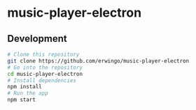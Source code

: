 # music-player-electron

## Development

```bash
# Clone this repository
git clone https://github.com/erwingo/music-player-electron
# Go into the repository
cd music-player-electron
# Install dependencies
npm install
# Run the app
npm start
```

